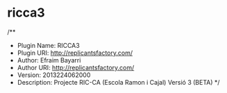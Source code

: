 ricca3
======

/**
 * Plugin Name: RICCA3
 * Plugin URI: http://replicantsfactory.com/
 * Author: Efraim Bayarri
 * Author URI: http://replicantsfactory.com/
 * Version: 2013224062000
 * Description: Projecte RIC-CA (Escola Ramon i Cajal) Versió 3 (BETA)
 */
